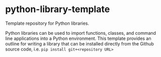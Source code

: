 # python-library-template
Template repository for Python libraries. 

Python libraries can be used to import functions, classes, and command line applications into a Python environment. This template provides an outline for writing a library that can be installed directly from the Github source code, i.e. `pip install git+<repository URL>`
